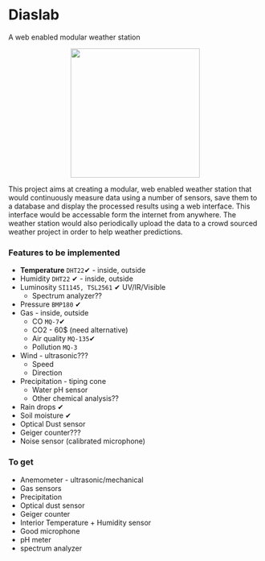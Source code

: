 # Diaslab
A web enabled modular weather station

<p align="center">
  <img height="257" src="https://raw.githubusercontent.com/zpiman/Diaslab/master/artwork/diaslogo.png">
</p>

This project aims at creating a modular, web enabled weather station that would continuously measure data using a number of sensors, save them to a database and display the processed results using a web interface. This interface would be accessable form the internet from anywhere. The weather station would also periodically upload the data to a crowd sourced weather project in order to help weather predictions.

### Features to be implemented
* **Temperature** `DHT22`✔ - inside, outside
* Humidity `DHT22` ✔ - inside, outside
* Luminosity `SI1145, TSL2561` ✔ UV/IR/Visible
  * Spectrum analyzer??
* Pressure `BMP180` ✔
* Gas - inside, outside
  * CO `MQ-7`✔
  * CO2 - 60$ (need alternative)
  * Air quality `MQ-135`✔
  * Pollution `MQ-3`
* Wind - ultrasonic???
  * Speed
  * Direction
* Precipitation - tiping cone
  * Water pH sensor
  * Other chemical analysis??
* Rain drops  ✔
* Soil moisture ✔
* Optical Dust sensor
* Geiger counter???
* Noise sensor (calibrated microphone) 

### To get
* Anemometer - ultrasonic/mechanical
* Gas sensors
* Precipitation
* Optical dust sensor
* Geiger counter
* Interior Temperature + Humidity sensor
* Good microphone
* pH meter
* spectrum analyzer
